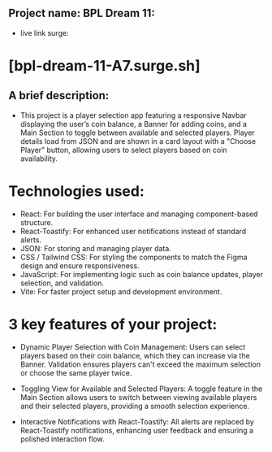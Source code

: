 ## Project name: BPL Dream 11:

- live link surge: 
# [bpl-dream-11-A7.surge.sh]

## A brief description:

- This project is a player selection app featuring a responsive Navbar displaying the user’s coin balance, a Banner for adding coins, and a Main Section to toggle between available and selected players. Player details load from JSON and are shown in a card layout with a "Choose Player" button, allowing users to select players based on coin availability.

# Technologies used:
- React: For building the user interface and managing component-based structure.
- React-Toastify: For enhanced user notifications instead of standard alerts.
- JSON: For storing and managing player data.
- CSS / Tailwind CSS: For styling the components to match the Figma design and ensure responsiveness.
- JavaScript: For implementing logic such as coin balance updates, player selection, and validation.
- Vite: For faster project setup and development environment.

# 3 key features of your project:
- Dynamic Player Selection with Coin Management: Users can select players based on their coin balance, which they can increase via the Banner. Validation ensures players can't exceed the maximum selection or choose the same player twice.

- Toggling View for Available and Selected Players: A toggle feature in the Main Section allows users to switch between viewing available players and their selected players, providing a smooth selection experience.

- Interactive Notifications with React-Toastify: All alerts are replaced by React-Toastify notifications, enhancing user feedback and ensuring a polished interaction flow.

  
